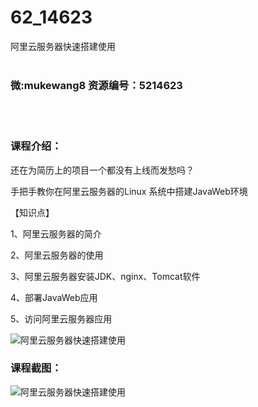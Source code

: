 # 62_14623
阿里云服务器快速搭建使用
<br/></br>
<h3>微:mukewang8 资源编号：5214623</h3>
<br/></br>
<h3>课程介绍：</h3>
<p>还在为简历上的项目一个都没有上线而发愁吗？</p>
<p>手把手教你在<a title="查看与 阿里云 相关的文章" target="_blank">阿里云</a>服务器的Linux 系统中搭建JavaWeb环境</p>
<p>【知识点】</p>
<p>1、阿里云服务器的简介</p>
<p>2、阿里云服务器的使用</p>
<p>3、阿里云服务器安装JDK、nginx、Tomcat软件</p>
<p>4、部署JavaWeb应用</p>
<p>5、访问阿里云服务器应用</p>
<p><img src="https://www.ko996.com/wp-content/uploads/img/2020/07/1-89.png" alt="阿里云服务器快速搭建使用"></p>
<div class="info-desc">
<h3>课程截图：</h3>
<p><img src="https://www.ko996.com/wp-content/uploads/img/2020/07/2-89.png" alt="阿里云服务器快速搭建使用"></p>


			
</div>
